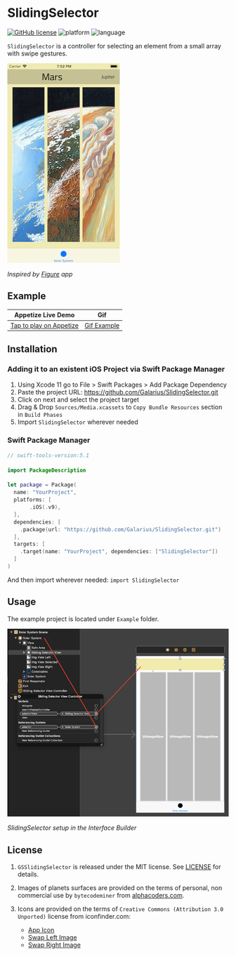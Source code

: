 # SlidingSelector

[![GitHub license](https://img.shields.io/github/license/galarius/GSSlidingSelector.svg)](https://github.com/galarius/GSSlidingSelector/blob/master/LICENSE)
![platform](https://img.shields.io/badge/platform-ios-lightgrey.svg)
![language](https://img.shields.io/badge/language-swift-orange.svg)

`SlidingSelector` is a controller for selecting an element from a small array with swipe gestures.

![](assets/screen.png)

*Inspired by [Figure](https://itunes.apple.com/us/app/figure-make-music-beats/id511269223) app*

## Example

| Appetize Live Demo | Gif |
| --- |--- |
| [Tap to play on Appetize](https://appetize.io/app/5uv9qzk6n1z6qut4f82x5rht80?device=iphonexsmax&scale=75&orientation=portrait&osVersion=12.1&deviceColor=black) | [Gif Example](assets/example.gif) |

## Installation

### Adding it to an existent iOS Project via Swift Package Manager

1. Using Xcode 11 go to File > Swift Packages > Add Package Dependency
2. Paste the project URL: https://github.com/Galarius/SlidingSelector.git
3. Click on next and select the project target
4. Drag & Drop `Sources/Media.xcassets` to `Copy Bundle Resources` section in `Build Phases`
4. Import `SlidingSelector` wherever needed

### Swift Package Manager

```swift
// swift-tools-version:5.1

import PackageDescription

let package = Package(
  name: "YourProject",
  platforms: [
       .iOS(.v9),
  ],
  dependencies: [
    .package(url: "https://github.com/Galarius/SlidingSelector.git")
  ],
  targets: [
    .target(name: "YourProject", dependencies: ["SlidingSelector"])
  ]
)
```

And then import wherever needed: `import SlidingSelector`

## Usage

The example project is located under `Example` folder.

![](./assets/setup.png)

*SlidingSelector setup in the Interface Builder*

## License

1. `GSSlidingSelector` is released under the MIT license. See [LICENSE](https://github.com/galarius/GSSlidingSelector/blob/master/LICENSE) for details.

2. Images of planets surfaces are provided on the terms of personal, non commercial use by `bytecodeminer` from [alphacoders.com](https://wall.alphacoders.com/big.php?i=725422).

3. Icons are provided on the terms of `Creative Commons (Attribution 3.0 Unported)` license from iconfinder.com: 
    * [App Icon](https://www.iconfinder.com/icons/2119346/scientific_solar_system_icon)
    * [Swap Left Image](https://www.iconfinder.com/icons/329395/finger_gesture_hand_left_one_swipe_icon)
    * [Swap Right Image](https://www.iconfinder.com/icons/329394/finger_gesture_hand_one_right_swipe_icon)
